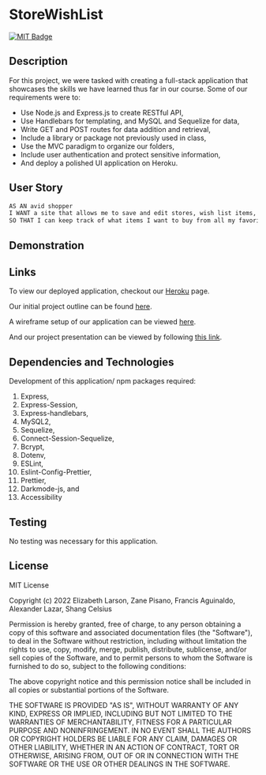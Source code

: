 # StoreWishList

[![MIT Badge](https://img.shields.io/badge/License-MIT-yellow.svg)](https://mit-license.org/)

## Description

For this project, we were tasked with creating a full-stack application that showcases the skills we have learned thus far in our course. Some of our requirements were to: 
* Use Node.js and Express.js to create RESTful API,
* Use Handlebars for templating, and MySQL and Sequelize for data,
* Write GET and POST routes for data addition and retrieval,
* Include a library or package not previously used in class,
* Use the MVC paradigm to organize our folders,
* Include user authentication and protect sensitive information,
* And deploy a polished UI application on Heroku.

## User Story

```md
AS AN avid shopper
I WANT a site that allows me to save and edit stores, wish list items, and gift card data
SO THAT I can keep track of what items I want to buy from all my favorite stores
```

## Demonstration

## Links

To view our deployed application, checkout our [Heroku]() page.

Our initial project outline can be found [here](https://docs.google.com/document/d/1VM8x9V3RB4M111XoBBW3iHfdzmutCEYimLUaNarOv-Y/edit?usp=sharing).

A wireframe setup of our application can be viewed [here](https://www.figma.com/file/7E4kSoKQ7lYrzQ06BKtCr9/Wish-Keeper-Wireframe?node-id=0%3A1).

And our project presentation can be viewed by following [this link](https://docs.google.com/presentation/d/1hNsW55gy8Cug0tZ5fcUg5wtITZiIPphyYrzN69jnYKU/edit?usp=sharing).

## Dependencies and Technologies

Development of this application/ npm packages required:
1.  Express, 
2.  Express-Session, 
3.  Express-handlebars, 
4.  MySQL2, 
5.  Sequelize, 
6.  Connect-Session-Sequelize, 
7.  Bcrypt, 
8.  Dotenv, 
9.  ESLint, 
10. Eslint-Config-Prettier, 
11. Prettier,
12. Darkmode-js, and
13. Accessibility 


## Testing

No testing was necessary for this application.

## License

MIT License

Copyright (c) 2022 Elizabeth Larson, Zane Pisano, Francis Aguinaldo, Alexander Lazar, Shang Celsius

Permission is hereby granted, free of charge, to any person obtaining a copy
of this software and associated documentation files (the "Software"), to deal
in the Software without restriction, including without limitation the rights
to use, copy, modify, merge, publish, distribute, sublicense, and/or sell
copies of the Software, and to permit persons to whom the Software is
furnished to do so, subject to the following conditions:

The above copyright notice and this permission notice shall be included in all
copies or substantial portions of the Software.

THE SOFTWARE IS PROVIDED "AS IS", WITHOUT WARRANTY OF ANY KIND, EXPRESS OR
IMPLIED, INCLUDING BUT NOT LIMITED TO THE WARRANTIES OF MERCHANTABILITY,
FITNESS FOR A PARTICULAR PURPOSE AND NONINFRINGEMENT. IN NO EVENT SHALL THE
AUTHORS OR COPYRIGHT HOLDERS BE LIABLE FOR ANY CLAIM, DAMAGES OR OTHER
LIABILITY, WHETHER IN AN ACTION OF CONTRACT, TORT OR OTHERWISE, ARISING FROM,
OUT OF OR IN CONNECTION WITH THE SOFTWARE OR THE USE OR OTHER DEALINGS IN THE
SOFTWARE.